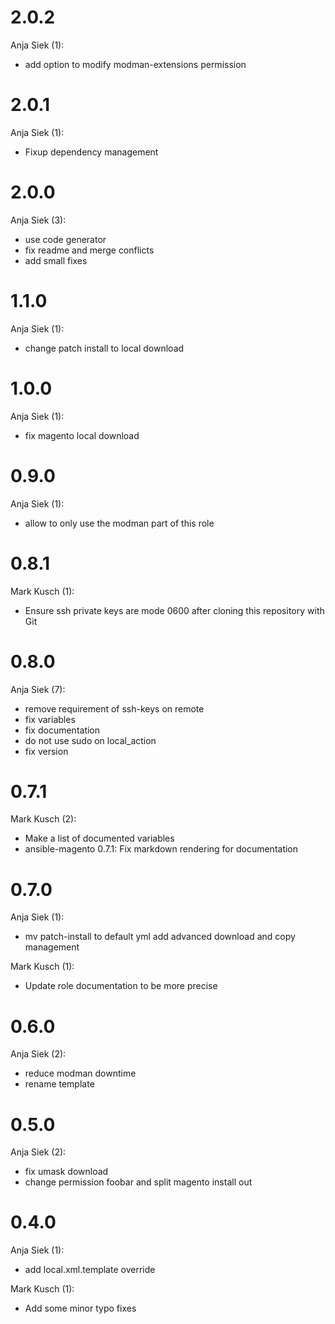 # 2.0.2
Anja Siek (1):

* add option to modify modman-extensions permission

# 2.0.1
Anja Siek (1):

* Fixup dependency management

# 2.0.0

Anja Siek (3):

* use code generator
* fix readme and merge conflicts
* add small fixes

# 1.1.0

Anja Siek (1):

* change patch install to local download

# 1.0.0

Anja Siek (1):

* fix magento local download

# 0.9.0

Anja Siek (1):

* allow to only use the modman part of this role

# 0.8.1

Mark Kusch (1):

* Ensure ssh private keys are mode 0600 after cloning this repository with Git

# 0.8.0

Anja Siek (7):

* remove requirement of ssh-keys on remote
* fix variables
* fix documentation
* do not use sudo on local_action
* fix version

# 0.7.1

Mark Kusch (2):

* Make a list of documented variables
* ansible-magento 0.7.1: Fix markdown rendering for documentation

# 0.7.0

Anja Siek (1):

* mv patch-install to default yml add advanced download and copy management

Mark Kusch (1):

* Update role documentation to be more precise

# 0.6.0

Anja Siek (2):

* reduce modman downtime
* rename template

# 0.5.0

Anja Siek (2):

* fix umask download
* change permission foobar and split magento install out

# 0.4.0

Anja Siek (1):

* add local.xml.template override

Mark Kusch (1):

* Add some minor typo fixes

<!-- vim: set nofen ts=4 sw=4 et: -->
